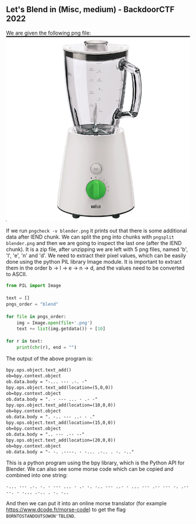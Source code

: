 ## Let's Blend in (Misc, medium) - BackdoorCTF 2022

We are given the following png file:
![blender.png](blender.png)

If we run `pngcheck -v blender.png` it prints out that there is some additional data after IEND chunk. We can split the png into chunks with `pngsplit blender.png` and then we are going to inspect the last one (after the IEND chunk). It is a zip file, after unzipping we are left with 5 png files, named 'b', 'l', 'e', 'n' and 'd'. We need to extract their pixel values, which can be easily done using the python PIL library Image module. It is important to extract them in the order b -> l -> e -> n -> d, and the values need to be converted to ASCII.


```python
from PIL import Image

text = []
pngs_order = "blend"

for file in pngs_order:
    img = Image.open(file+'.png')
    text += list(img.getdata()) + [10]

for r in text:
    print(chr(r), end = "")
```
The output of the above program is:
```
bpy.ops.object.text_add()
ob=bpy.context.object
ob.data.body = "-... --- .-. -"
bpy.ops.object.text_add(location=(5,0,0))
ob=bpy.context.object
ob.data.body = ". - --- ... - .- -"
bpy.ops.object.text_add(location=(10,0,0))
ob=bpy.context.object
ob.data.body = ". -.. --- ..- - ."
bpy.ops.object.text_add(location=(15,0,0))
ob=bpy.context.object
ob.data.body = ".. --- .-- --"
bpy.ops.object.text_add(location=(20,0,0))
ob=bpy.context.object
ob.data.body = "- -. .----. - -... .-.. . -. -.."
```
This is a python program using the bpy library, which is the Python API for Blender. We can also see some morse code which can be copied and combined into one string:
```
-... --- .-. -. - --- ... - .- -. -.. --- ..- - ... --- .-- --- -. .----. - -... .-.. . -. -..
```

And then we can put it into an online morse translator (for example https://www.dcode.fr/morse-code) to get the flag `BORNTOSTANDOUTSOWON'TBLEND`.